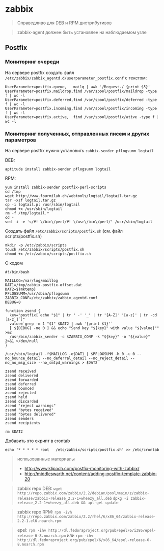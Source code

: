 # zabbix

> Справедливо для DEB и RPM дистрибутивов

> zabbix-agent должен быть установлен на наблюдаемом узле

## Postfix

### Мониторинг очереди
На сервере postfix создать файл `/etc/zabbix/zabbix_agentd.d/userparameter_postfix.conf` с текстом:

    UserParameter=postfix.queue,   mailq | awk '/Request./ {print $5}'
    UserParameter=postfix.maildrop,find /var/spool/postfix/maildrop -type f | wc -l
    UserParameter=postfix.deferred,find /var/spool/postfix/deferred -type f | wc -l
    UserParameter=postfix.incoming,find /var/spool/postfix/incoming -type f | wc -l
    UserParameter=postfix.active,  find /var/spool/postfix/ative -type f | wc -l

### Мониторинг полученных, отправленных писем и других параметров
На сервере postfix нужно установить `zabbix-sender pflogsumm logtail`

DEB: 

    aptitude install zabbix-sender pflogsumm logtail

RPM: 

    yum install zabbix-sender postfix-perl-scripts
    cd /tmp
    wget http://www.fourmilab.ch/webtools/logtail/logtail.tar.gz
    tar -xzf logtail.tar.gz
    cp -i logtail.pl /usr/sbin/logtail
    chmod +x /usr/sbin/logtail
    rm -f /tmp/logtail.*
    cd -
    sed -i -e 's/#! \/bin\/perl/#! \/usr\/bin\/perl/' /usr/sbin/logtail

Создать файл `/etc/zabbix/scripts/postfix.sh` (см. файл scripts/postfix.sh)

    mkdir -p /etc/zabbix/scripts
    touch /etc/zabbix/scripts/postfix.sh
    chmod +x /etc/zabbix/scripts/postfix.sh

С кодом

    #!/bin/bash
    
    MAILLOG=/var/log/maillog
    DAT1=/tmp/zabbix-postfix-offset.dat
    DAT2=$(mktemp)
    PFLOGSUMM=/usr/sbin/pflogsumm
    ZABBIX_CONF=/etc/zabbix/zabbix_agentd.conf
    DEBUG=0
    
    function zsend {
      key="postfix[`echo "$1" | tr ' -' '_' | tr '[A-Z]' '[a-z]' | tr -cd [a-z_]`]"
      value=`grep -m 1 "$1" $DAT2 | awk '{print $1}'`
      [ ${DEBUG} -ne 0 ] && echo "Send key "${key}" with value "${value}"" >&2
      /usr/bin/zabbix_sender -c $ZABBIX_CONF -k "${key}" -o "${value}" 2>&1 >/dev/null
    }
    
    /usr/sbin/logtail -f$MAILLOG -o$DAT1 | $PFLOGSUMM -h 0 -u 0 --no_bounce_detail --no_deferral_detail --no_reject_detail --no_no_msg_size --no_smtpd_warnings > $DAT2
    
    zsend received
    zsend delivered
    zsend forwarded
    zsend deferred
    zsend bounced
    zsend rejected
    zsend held
    zsend discarded
    zsend "reject warnings"
    zsend "bytes received"
    zsend "bytes delivered"
    zsend senders
    zsend recipients
    
    rm $DAT2

Добавить это скрипт в crontab

    echo '* * * * * root   /etc/zabbix/scripts/postfix.sh' >> /etc/crontab


> испльзованные материалы
> + http://www.klipach.com/postfix-monitoring-with-zabbix/
> + http://middleswarth.net/content/adding-postfix-template-zabbix-20


> zabbix repo DEB: `wget http://repo.zabbix.com/zabbix/2.2/debian/pool/main/z/zabbix-release/zabbix-release_2.2-1+wheezy_all.deb`
> `dpkg -i zabbix-release_2.2-1+wheezy_all.deb && apt-get update`

> zabbix repo RPM: `rpm -ivh http://repo.zabbix.com/zabbix/2.2/rhel/6/x86_64/zabbix-release-2.2-1.el6.noarch.rpm`

> epel: `rpm -ihv http://dl.fedoraproject.org/pub/epel/6/i386/epel-release-6-8.noarch.rpm` или `rpm -ihv http://dl.fedoraproject.org/pub/epel/6/x86_64/epel-release-6-8.noarch.rpm`

